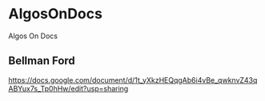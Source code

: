 # AlgosOnDocs
Algos On Docs 

## Bellman Ford
https://docs.google.com/document/d/1t_yXkzHEQqgAb6i4vBe_qwknvZ43qABYux7s_Tp0hHw/edit?usp=sharing
